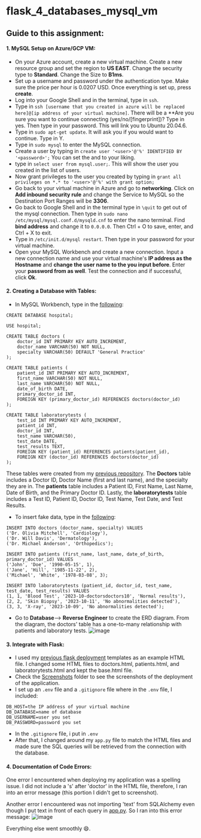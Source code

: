 # flask_4_databases_mysql_vm

## Guide to this assignment:
#### 1. MySQL Setup on Azure/GCP VM:
 - On your Azure account, create a new virtual machine. Create a new resource group and set the region to **US EAST**. Change the security type to **Standard**. Change the Size to **B1ms**.
 - Set up a username and password under the authentication type. Make sure the price per hour is 0.0207 USD. Once everything is set up, press **create**.
 - Log into your Google Shell and in the terminal, type in ```ssh```.
 - Type in ```ssh [username that you created in azure will be replaced here]@[ip address of your virtual machine]```. There will be a **Are you sure you want to continue connecting (yes/no/[fingerprint])? Type in yes. Then type in your password. This will link you to Ubuntu 20.04.6.
 - Type in ```sudo apt-get update```. It will ask you if you would want to continue. Type in Y.
 - Type in ```sudo mysql``` to enter the MySQL connection.
 - Create a user by typing in ```create user '<user>'@'%' IDENTIFIED BY '<password>';``` You can set the <user> and <password> to your liking.
 - type in ```select user from mysql.user;```. This will show the user you created in the list of users.
 - Now grant privileges to the user you created by typing in ```grant all privileges on *.* to '<user>'@'%' with grant option;```
 - Go back to your virtual machine in Azure and go to **networking**. Click on **Add inbound security rule** and change the Service to MySQL so the Destination Port Ranges will be **3306**.
 - Go back to Google Shell and in the terminal type in ```\quit``` to get out of the mysql connection. Then type in ```sudo nano /etc/mysql/mysql.conf.d/mysqld.cnf``` to enter the nano terminal. Find **bind address** and change it to ```0.0.0.0```. Then Ctrl + O to save, enter, and Ctrl + X to exit.
 - Type in ```/etc/init.d/mysql restart```. Then type in your password for your virtual machine.
 - Open your MySQL Workbench and create a new connection. Input a new connection name and use your virtual machine's **IP address as the Hostname** and **change the user name to the <user> you input before**. Enter your **password from <password> as well**. Test the connection and if successful, click **Ok**. 

#### 2. Creating a Database with Tables:
 - In MySQL Workbench, type in the [following](https://github.com/Helzheng123/flask_4_databases_mysql_vm/blob/main/MYSQL/hospital.sql):
```
CREATE DATABASE hospital;

USE hospital;

CREATE TABLE doctors (
    doctor_id INT PRIMARY KEY AUTO_INCREMENT,
    doctor_name VARCHAR(50) NOT NULL,
    specialty VARCHAR(50) DEFAULT 'General Practice'
);

CREATE TABLE patients (
    patient_id INT PRIMARY KEY AUTO_INCREMENT,
    first_name VARCHAR(50) NOT NULL,
    last_name VARCHAR(50) NOT NULL,
    date_of_birth DATE,
    primary_doctor_id INT,
    FOREIGN KEY (primary_doctor_id) REFERENCES doctors(doctor_id)
);

CREATE TABLE laboratorytests (
    test_id INT PRIMARY KEY AUTO_INCREMENT,
    patient_id INT,
    doctor_id INT,
    test_name VARCHAR(50),
    test_date DATE,
    test_results TEXT,
    FOREIGN KEY (patient_id) REFERENCES patients(patient_id),
    FOREIGN KEY (doctor_id) REFERENCES doctors(doctor_id)
);
```
These tables were created from my [previous repository](https://github.com/Helzheng123/mysql_cloudmanaged_databases). The **Doctors** table includes a Doctor ID, Doctor Name (first and last name), and the specialty they are in. The **patients** table includes a Patient ID, First Name, Last Name, Date of Birth, and the Primary Doctor ID. Lastly, the **laboratorytests** table includes a Test ID, Patient ID, Doctor ID, Test Name, Test Date, and Test Results.

 - To insert fake data, type in the [following](https://github.com/Helzheng123/flask_4_databases_mysql_vm/blob/main/MYSQL/populate.sql):
```
INSERT INTO doctors (doctor_name, specialty) VALUES 
('Dr. Olivia Mitchell', 'Cardiology'),
('Dr. Will Davis', 'Dermatology'),
('Dr. Michael Anderson', 'Orthopedics');

INSERT INTO patients (first_name, last_name, date_of_birth, primary_doctor_id) VALUES
('John', 'Doe', '1990-05-15', 1), 
('Jane', 'Hill', '1985-11-22', 2), 
('Michael', 'White', '1978-03-08', 3); 

INSERT INTO laboratorytests (patient_id, doctor_id, test_name, test_date, test_results) VALUES
(1, 1, 'Blood Test', '2023-10-doctorsdoctors10', 'Normal results'),
(2, 2, 'Skin Biopsy', '2023-10-11', 'No abnormalities detected'),
(3, 3, 'X-ray', '2023-10-09', 'No abnormalities detected');
```
 - Go to **Database**--> **Reverse Engineer** to create the ERD diagram. From the diagram, the doctors' table has a one-to-many relationship with patients and laboratory tests.
![image](https://github.com/Helzheng123/flask_4_databases_mysql_vm/assets/123939070/dddfcd88-f1b0-4719-b195-756339d405b4)

#### 3. Integrate with Flask:
 - I used my [previous flask deployment](https://github.com/Helzheng123/azure_flask_deployment) templates as an example HTML file. I changed some HTML files to doctors.html, patients.html, and laboratorytests.html and kept the base.html file.
 - Check the [Screenshots](https://github.com/Helzheng123/flask_4_databases_mysql_vm/tree/main/Screenshots) folder to see the screenshots of the deployment of the application.
 - I set up an ```.env``` file and a ```.gitignore``` file where in the ```.env``` file, I included:
```
DB_HOST=the IP address of your virtual machine
DB_DATABASE=name of database
DB_USERNAME=user you set
DB_PASSWORD=password you set

```
- In the ```.gitignore``` file, i put in ```.env```
- After that, I changed around my ```app.py``` file to match the HTML files and made sure the SQL queries will be retrieved from the connection with the database. 
   
#### 4. Documentation of Code Errors: 
One error I encountered when deploying my application was a spelling issue. I did not include a 's' after 'doctor' in the HTML file, therefore, I ran into an error message (this portion I didn't get to screenshot).

Another error I encountered was not importing 'text' from SQLAlchemy even though I put text in front of each query in [app.py](https://github.com/Helzheng123/flask_4_databases_mysql_vm/blob/main/app.py). So I ran into this error message: ![image](https://github.com/Helzheng123/flask_4_databases_mysql_vm/assets/123939070/3f3c80d0-441d-4d86-bd26-0bb43e348121)

Everything else went smoothly :smile:.

